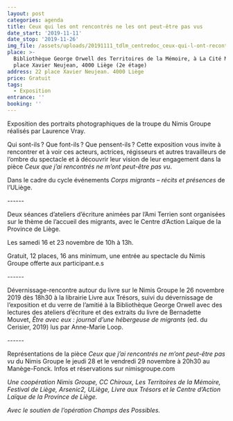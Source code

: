 ```yaml
---
layout: post
categories: agenda
title: Ceux qui les ont rencontrés ne les ont peut-être pas vus
date_start: '2019-11-11'
date_stop: '2019-11-26'
img_file: /assets/uploads/20191111_tdlm_centredoc_ceux-qui-l-ont-recontre.jpg
place: >-
  Bibliothèque George Orwell des Territoires de la Mémoire, à La Cité Miroir, 22
  place Xavier Neujean, 4000 Liège (2e étage)
address: 22 place Xavier Neujean. 4000 Liège
price: Gratuit
tags:
  - Exposition
entrance: ''
booking: ''
---
```

Exposition des portraits photographiques de la troupe du Nimis Groupe réalisés par Laurence Vray.

Qui sont-ils ? Que font-ils ? Que pensent-ils ? Cette exposition vous invite à rencontrer et à voir ces acteurs, actrices, régisseurs et autres travailleurs de l’ombre du spectacle et à découvrir leur vision de leur engagement dans la pièce _Ceux que j’ai rencontrés ne m’ont peut-être pas vu_.

Dans le cadre du cycle événements _Corps migrants – récits et présences_ de l’ULiège.

\------

Deux séances d’ateliers d’écriture animées par l’Ami Terrien sont organisées sur le thème de l’accueil des migrants, avec le Centre d’Action Laïque de la Province de Liège.

Les samedi 16 et 23 novembre de 10h à 13h.

Gratuit, 12 places, 16 ans minimum, une entrée au spectacle du Nimis Groupe offerte aux participant.e.s

\------

Dévernissage-rencontre autour du livre sur le Nimis Groupe le 26 novembre 2019 dès 18h30 à la librairie Livre aux Trésors, suivi du dévernissage de l’exposition et du verre de l’amitié à la Bibliothèque George Orwell avec des lectures des ateliers d’écriture et des extraits du livre de Bernadette Mouvet, _Être avec eux : journal d’une hébergeuse de migrants_ (ed. du Cerisier, 2019) lus par Anne-Marie Loop.

\------

Représentations de la pièce _Ceux que j’ai rencontrés ne m’ont peut-être pas vu_ du Nimis Groupe le jeudi 28 et le vendredi 29 novembre à 20h30 au Manège-Fonck. 
Infos et réservations sur nimisgroupe.com 

_Une coopération Nimis Groupe, CC Chiroux, Les Territoires de la Mémoire, Festival de Liège, Arsenic2, ULiège, Livre aux Trésors et le Centre d’Action Laïque de la Province de Liège._ 

_Avec le soutien de l’opération Champs des Possibles._
